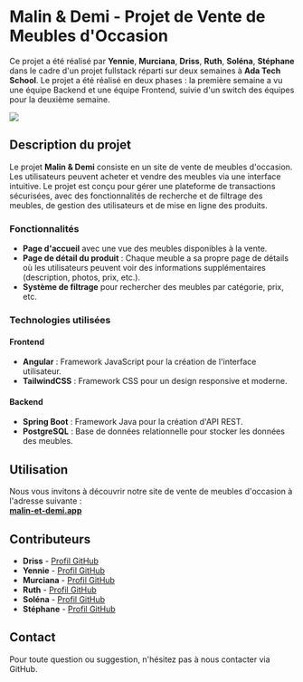 # Malin & Demi - Projet de Vente de Meubles d'Occasion

Ce projet a été réalisé par **Yennie**, **Murciana**, **Driss**, **Ruth**, **Soléna**, **Stéphane** dans le cadre d'un projet fullstack réparti sur deux semaines à **Ada Tech School**. Le projet a été réalisé en deux phases : la première semaine a vu une équipe Backend et une équipe Frontend, suivie d'un switch des équipes pour la deuxième semaine.

<img src="https://res.cloudinary.com/dbu3ntrbw/image/upload/v1739455122/malin-et-demi.png" />

## Description du projet

Le projet **Malin & Demi** consiste en un site de vente de meubles d'occasion. Les utilisateurs peuvent acheter et vendre des meubles via une interface intuitive. Le projet est conçu pour gérer une plateforme de transactions sécurisées, avec des fonctionnalités de recherche et de filtrage des meubles, de gestion des utilisateurs et de mise en ligne des produits.

### Fonctionnalités

- **Page d'accueil** avec une vue des meubles disponibles à la vente.
- **Page de détail du produit** : Chaque meuble a sa propre page de détails où les utilisateurs peuvent voir des informations supplémentaires (description, photos, prix, etc.).
- **Système de filtrage** pour rechercher des meubles par catégorie, prix, etc.

### Technologies utilisées

#### Frontend

- **Angular** : Framework JavaScript pour la création de l'interface utilisateur.
- **TailwindCSS** : Framework CSS pour un design responsive et moderne.

#### Backend

- **Spring Boot** : Framework Java pour la création d'API REST.
- **PostgreSQL** : Base de données relationnelle pour stocker les données des meubles.

## Utilisation

Nous vous invitons à découvrir notre site de vente de meubles d'occasion à l'adresse suivante :  
[**malin-et-demi.app**](https://malin-et-demi.netlify.app/)

## Contributeurs

- **Driss** - [Profil GitHub](https://github.com/driss292)
- **Yennie** - [Profil GitHub](https://github.com/Yennie32)
- **Murciana** - [Profil GitHub](https://github.com/Murciana)
- **Ruth** - [Profil GitHub](https://github.com/VicRuth)
- **Soléna** - [Profil GitHub](https://github.com/solena8)
- **Stéphane** - [Profil GitHub](https://github.com/Zen1971)

## Contact

Pour toute question ou suggestion, n'hésitez pas à nous contacter via GitHub.
